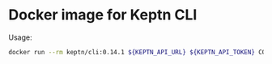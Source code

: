# Docker image for Keptn CLI

Usage:

```sh
docker run --rm keptn/cli:0.14.1 ${KEPTN_API_URL} ${KEPTN_API_TOKEN} COMMAND ${ARGS}
```

